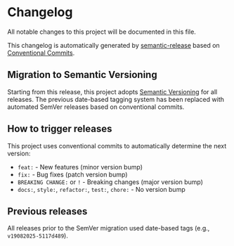 # Changelog

All notable changes to this project will be documented in this file.

This changelog is automatically generated by [semantic-release](https://github.com/semantic-release/semantic-release) based on [Conventional Commits](https://conventionalcommits.org/).

## Migration to Semantic Versioning

Starting from this release, this project adopts [Semantic Versioning](https://semver.org/) for all releases. The previous date-based tagging system has been replaced with automated SemVer releases based on conventional commits.

## How to trigger releases

This project uses conventional commits to automatically determine the next version:

- `feat:` - New features (minor version bump)
- `fix:` - Bug fixes (patch version bump)
- `BREAKING CHANGE:` or `!` - Breaking changes (major version bump)
- `docs:`, `style:`, `refactor:`, `test:`, `chore:` - No version bump

## Previous releases

All releases prior to the SemVer migration used date-based tags (e.g., `v19082025-5117d489`).